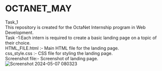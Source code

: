 # OCTANET_MAY
Task_1
<br>
This repository is created for the OctaNet Internship program in Web Development.
<br>
Task -1:Each intern is required to create a basic landing page on a topic of their choice.
<br>
HTML_FILE.html :- Main HTML file for the landing page.
<br>
css_style.css :- CSS file for styling the landing page.
<br>
Screenshot file:- Screenshot of landing page.
![Screenshot 2024-05-07 080323](https://github.com/laxmi2523/OCTANET_MAY/assets/152625125/7f324d13-161a-448b-8905-70253d5ac921)


